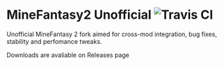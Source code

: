 # MineFantasy2 Unofficial ![Travis CI](https://travis-ci.org/Sirse/MineFantasyII-Cont.svg?branch=master)

Unofficial MineFantasy 2 fork aimed for cross-mod integration, bug fixes, stability and perfomance tweaks.

Downloads are avaliable on Releases page
